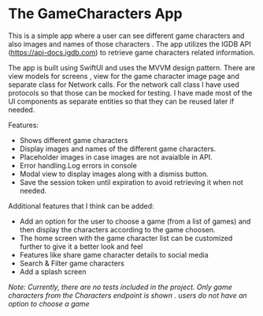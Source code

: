 # The GameCharacters App
This is a simple app where a user can see different game characters and also images and names of those characters . The app utilizes the IGDB API (https://api-docs.igdb.com) to retrieve game characters related information.

The app is built using SwiftUI and uses the MVVM design pattern. There are view models for screens , view for the game character image page and separate class for Network calls. For the network call class I have used protocols so that those can be mocked for testing. I have made most of the UI components as separate entities so that they can be reused later if needed.

Features:
* Shows different game characters
* Display images and names of the different game characters.
* Placeholder images in case images are not avaialble in API.
* Error handling.Log errors in console
* Modal view to display images along with a dismiss button.
* Save the session token until expiration to avoid retrieving it when not needed.

Additional features that I think can be added:
* Add an option for the user to choose a game (from a list of games) and then display the characters according to the game choosen.
* The home screen with the game character list can be customized further to give it a better look and feel
* Features like share game character details to social media
* Search & Filter game characters
* Add a splash screen

 *Note: Currently, there are no tests included in the project.
  Only game characters from the Characters endpoint is shown .
  users do not have an option to choose a game*
